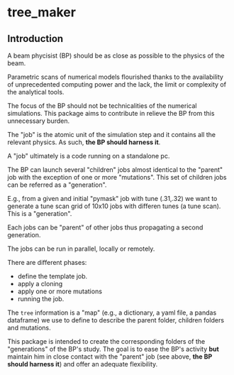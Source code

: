 # tree_maker

## Introduction
A beam phycisist (BP) should be as close as possible to the physics of the beam.

Parametric scans of numerical models flourished thanks to the availability 
of unprecedented computing power and the lack, the limit or complexity of the analytical tools. 

The focus of the BP should not be technicalities of the numerical simulations.
This package aims to contribute in relieve the BP from this unnecessary burden.

The "job" is the atomic unit of the simulation step and it contains all the relevant physics. 
As such, **the BP should harness it**.

A "job" ultimately is a code running on a standalone pc.

The BP can launch several "children" jobs almost identical to the "parent" job with the exception of one or more "mutations".
This set of children jobs can be referred as a "generation".

E.g., from a given and initial "pymask" job with tune (.31,.32) we want to generate a tune scan grid of 10x10 jobs with differen tunes (a tune scan). 
This is a "generation".

Each jobs can be "parent" of other jobs thus propagating a second generation.

The jobs can be run in parallel, locally or remotely.

There are different phases:
- define the template job.
- apply a cloning
- apply one or more mutations
- running the job.

The `tree` information is a "map" (e.g., a dictionary, a yaml file, a pandas dataframe) we use to define to describe the parent folder, children folders and mutations.

This package is intended to create the corresponding folders of the "generations" of the BP's study. The goal is to ease the BP's activity **but** maintain him in close contact with the "parent" job (see above, **the BP should harness it**) and offer an adequate flexibility.


